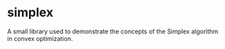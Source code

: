 # simplex
A small library used to demonstrate the concepts of the Simplex algorithm in convex optimization.
